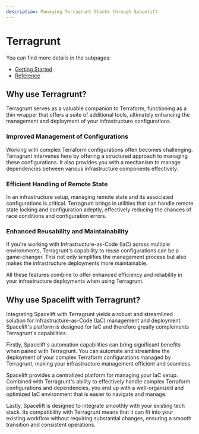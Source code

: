 ```yaml
---
description: Managing Terragrunt Stacks through Spacelift.
---
```


# Terragrunt

You can find more details in the subpages:

- [Getting Started](getting-started.md)
- [Reference](reference.md)

## Why use Terragrunt?

Terragrunt serves as a valuable companion to Terraform, functioning as a thin wrapper that offers a suite of additional tools, ultimately enhancing the management and deployment of your infrastructure configurations.

### Improved Management of Configurations

Working with complex Terraform configurations often becomes challenging. Terragrunt intervenes here by offering a structured approach to managing these configurations. It also provides you with a mechanism to manage dependencies between various infrastructure components effectively.

### Efficient Handling of Remote State

In an infrastructure setup, managing remote state and its associated configurations is critical. Terragrunt brings in utilities that can handle remote state locking and configuration adeptly, effectively reducing the chances of race conditions and configuration errors.

### Enhanced Reusability and Maintainability

If you're working with Infrastructure-as-Code (IaC) across multiple environments, Terragrunt's capability to reuse configurations can be a game-changer. This not only simplifies the management process but also makes the infrastructure deployments more maintainable.

All these features combine to offer enhanced efficiency and reliability in your infrastructure deployments when using Terragrunt.

## Why use Spacelift with Terragrunt?

Integrating Spacelift with Terragrunt yields a robust and streamlined solution for Infrastructure-as-Code (IaC) management and deployment. Spacelift's platform is designed for IaC and therefore greatly complements Terragrunt's capabilities.

Firstly, Spacelift's automation capabilities can bring significant benefits when paired with Terragrunt. You can automate and streamline the deployment of your complex Terraform configurations managed by Terragrunt, making your infrastructure management efficient and seamless.

Spacelift provides a centralized platform for managing your IaC setup. Combined with Terragrunt's ability to effectively handle complex Terraform configurations and dependencies, you end up with a well-organized and optimized IaC environment that is easier to navigate and manage.

Lastly, Spacelift is designed to integrate smoothly with your existing tech stack. Its compatibility with Terragrunt means that it can fit into your existing workflow without requiring substantial changes, ensuring a smooth transition and consistent operations.
